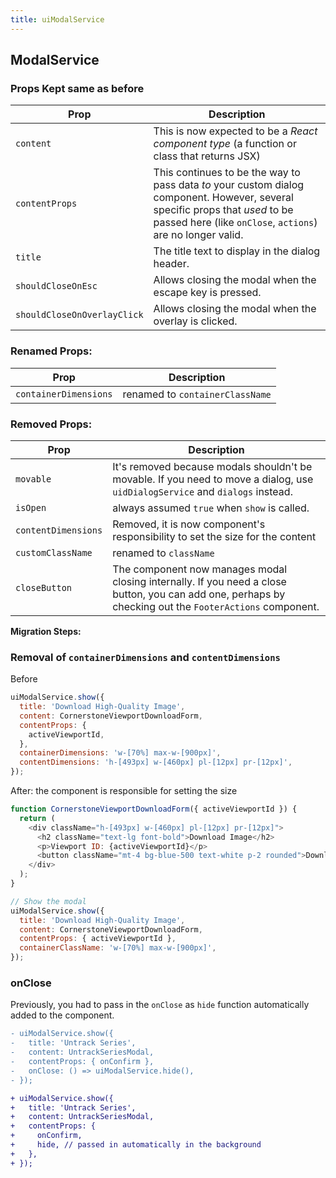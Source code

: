 ```yaml
---
title: uiModalService
---
```



## ModalService


### Props Kept same as before

| Prop | Description |
|------|-------------|
| `content` | This is now expected to be a *React component type* (a function or class that returns JSX) |
| `contentProps` | This continues to be the way to pass data *to* your custom dialog component. However, several specific props that *used* to be passed here (like `onClose`, `actions`) are no longer valid. |
| `title` | The title text to display in the dialog header. |
| `shouldCloseOnEsc` | Allows closing the modal when the escape key is pressed. |
| `shouldCloseOnOverlayClick` | Allows closing the modal when the overlay is clicked. |

### Renamed Props:

| Prop | Description |
|------|-------------|
| `containerDimensions` | renamed to `containerClassName` |



### Removed Props:

| Prop | Description |
|------|-------------|
| `movable` | It's removed because modals shouldn't be movable. If you need to move a dialog, use `uidDialogService` and `dialogs` instead. |
| `isOpen` | always assumed `true` when `show` is called. |
| `contentDimensions` | Removed, it is now component's responsibility to set the size for the content |
| `customClassName` | renamed to `className` |
| `closeButton` | The component now manages modal closing internally. If you need a close button, you can add one, perhaps by checking out the `FooterActions` component. |




**Migration Steps:**


### Removal of `containerDimensions` and `contentDimensions`


Before

```js
uiModalService.show({
  title: 'Download High-Quality Image',
  content: CornerstoneViewportDownloadForm,
  contentProps: {
    activeViewportId,
  },
  containerDimensions: 'w-[70%] max-w-[900px]',
  contentDimensions: 'h-[493px] w-[460px] pl-[12px] pr-[12px]',
});
```

After: the component is responsible for setting the size

```js
function CornerstoneViewportDownloadForm({ activeViewportId }) {
  return (
    <div className="h-[493px] w-[460px] pl-[12px] pr-[12px]">
      <h2 className="text-lg font-bold">Download Image</h2>
      <p>Viewport ID: {activeViewportId}</p>
      <button className="mt-4 bg-blue-500 text-white p-2 rounded">Download</button>
    </div>
  );
}

// Show the modal
uiModalService.show({
  title: 'Download High-Quality Image',
  content: CornerstoneViewportDownloadForm,
  contentProps: { activeViewportId },
  containerClassName: 'w-[70%] max-w-[900px]',
});
```




### onClose
Previously, you had to pass in the `onClose` as `hide` function automatically added to the component.

```diff
- uiModalService.show({
-   title: 'Untrack Series',
-   content: UntrackSeriesModal,
-   contentProps: { onConfirm },
-   onClose: () => uiModalService.hide(),
- });

+ uiModalService.show({
+   title: 'Untrack Series',
+   content: UntrackSeriesModal,
+   contentProps: {
+     onConfirm,
+     hide, // passed in automatically in the background
+   },
+ });
```
